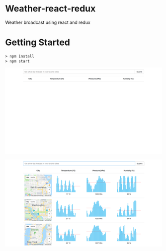 # Weather-react-redux
Weather broadcast using react and redux

# Getting Started
```
> npm install
> npm start
```

![Screenshot](./src/img/ScreenShot0.png)

![Screenshot](./src/img/ScreenShot1.png)
